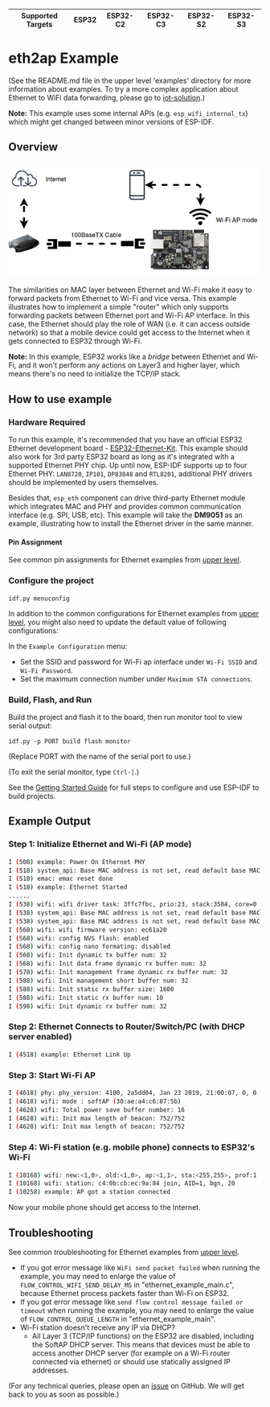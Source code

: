 | Supported Targets | ESP32 | ESP32-C2 | ESP32-C3 | ESP32-S2 | ESP32-S3 |
| ----------------- | ----- | -------- | -------- | -------- | -------- |

# eth2ap Example
(See the README.md file in the upper level 'examples' directory for more information about examples. To try a more complex application about Ethernet to WiFi data forwarding, please go to [iot-solution](https://github.com/espressif/esp-iot-solution/tree/release/v1.0/examples/eth2wifi).)

**Note:** This example uses some internal APIs (e.g. `esp_wifi_internal_tx`) which might get changed between minor versions of ESP-IDF.

## Overview
![eth2ap](eth2ap.png)

The similarities on MAC layer between Ethernet and Wi-Fi make it easy to forward packets from Ethernet to Wi-Fi and vice versa. This example illustrates how to implement a simple "router" which only supports forwarding packets between Ethernet port and Wi-Fi AP interface. In this case, the Ethernet should play the role of WAN (i.e. it can access outside network) so that a mobile device could get access to the Internet when it gets connected to ESP32 through Wi-Fi.

**Note:** In this example, ESP32 works like a *bridge* between Ethernet and Wi-Fi, and it won't perform any actions on Layer3 and higher layer, which means there's no need to initialize the TCP/IP stack.

## How to use example

### Hardware Required

To run this example, it's recommended that you have an official ESP32 Ethernet development board - [ESP32-Ethernet-Kit](https://docs.espressif.com/projects/esp-idf/en/latest/hw-reference/get-started-ethernet-kit.html). This example should also work for 3rd party ESP32 board as long as it's integrated with a supported Ethernet PHY chip. Up until now, ESP-IDF supports up to four Ethernet PHY: `LAN8720`, `IP101`, `DP83848` and `RTL8201`, additional PHY drivers should be implemented by users themselves.

Besides that, `esp_eth` component can drive third-party Ethernet module which integrates MAC and PHY and provides common communication interface (e.g. SPI, USB, etc). This example will take the **DM9051** as an example, illustrating how to install the Ethernet driver in the same manner.

#### Pin Assignment

See common pin assignments for Ethernet examples from [upper level](../README.md#common-pin-assignments).

### Configure the project

```
idf.py menuconfig
```

In addition to the common configurations for Ethernet examples from [upper level](../README.md#common-configurations), you might also need to update the default value of following configurations:

In the `Example Configuration` menu:
* Set the SSID and password for Wi-Fi ap interface under `Wi-Fi SSID` and `Wi-Fi Password`.
* Set the maximum connection number under `Maximum STA connections`.

### Build, Flash, and Run

Build the project and flash it to the board, then run monitor tool to view serial output:

```
idf.py -p PORT build flash monitor
```

(Replace PORT with the name of the serial port to use.)

(To exit the serial monitor, type ``Ctrl-]``.)

See the [Getting Started Guide](https://docs.espressif.com/projects/esp-idf/en/latest/get-started/index.html) for full steps to configure and use ESP-IDF to build projects.

## Example Output

### Step 1: Initialize Ethernet and Wi-Fi (AP mode)

```bash
I (508) example: Power On Ethernet PHY
I (518) system_api: Base MAC address is not set, read default base MAC address from BLK0 of EFUSE
I (518) emac: emac reset done
I (518) example: Ethernet Started
......
I (538) wifi: wifi driver task: 3ffc7fbc, prio:23, stack:3584, core=0
I (538) system_api: Base MAC address is not set, read default base MAC address from BLK0 of EFUSE
I (538) system_api: Base MAC address is not set, read default base MAC address from BLK0 of EFUSE
I (568) wifi: wifi firmware version: ec61a20
I (568) wifi: config NVS flash: enabled
I (568) wifi: config nano formating: disabled
I (568) wifi: Init dynamic tx buffer num: 32
I (568) wifi: Init data frame dynamic rx buffer num: 32
I (578) wifi: Init management frame dynamic rx buffer num: 32
I (588) wifi: Init management short buffer num: 32
I (588) wifi: Init static rx buffer size: 1600
I (588) wifi: Init static rx buffer num: 10
I (598) wifi: Init dynamic rx buffer num: 32
```

### Step 2: Ethernet Connects to Router/Switch/PC (with DHCP server enabled)

```bash
I (4518) example: Ethernet Link Up
```

### Step 3: Start Wi-Fi AP

```bash
I (4618) phy: phy_version: 4100, 2a5dd04, Jan 23 2019, 21:00:07, 0, 0
I (4618) wifi: mode : softAP (30:ae:a4:c6:87:5b)
I (4628) wifi: Total power save buffer number: 16
I (4628) wifi: Init max length of beacon: 752/752
I (4628) wifi: Init max length of beacon: 752/752
```

### Step 4: Wi-Fi station (e.g. mobile phone) connects to ESP32's Wi-Fi

```bash
I (10168) wifi: new:<1,0>, old:<1,0>, ap:<1,1>, sta:<255,255>, prof:1
I (10168) wifi: station: c4:0b:cb:ec:9a:84 join, AID=1, bgn, 20
I (10258) example: AP got a station connected
```

Now your mobile phone should get access to the Internet.

## Troubleshooting

See common troubleshooting for Ethernet examples from [upper level](../README.md#common-troubleshooting).

* If you got error message like `WiFi send packet failed` when running the example, you may need to enlarge the value of `FLOW_CONTROL_WIFI_SEND_DELAY_MS` in "ethernet_example_main.c", because Ethernet process packets faster than Wi-Fi on ESP32.
* If you got error message like `send flow control message failed or timeout` when running the example, you may need to enlarge the value of `FLOW_CONTROL_QUEUE_LENGTH` in "ethernet_example_main".
* Wi-Fi station doesn't receive any IP via DHCP?
    * All Layer 3 (TCP/IP functions) on the ESP32 are disabled, including the SoftAP DHCP server. This means that devices must be able to access another DHCP server (for example on a Wi-Fi router connected via ethernet) or should use statically assigned IP addresses.

(For any technical queries, please open an [issue](https://github.com/espressif/esp-idf/issues) on GitHub. We will get back to you as soon as possible.)
